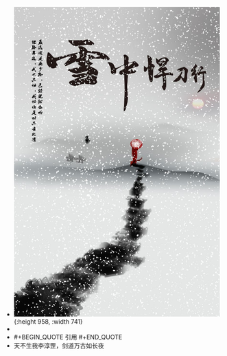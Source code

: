 - ![snowwithin.jpg](../assets/snowwithin.jpg){:height 958, :width 741}
-
- #+BEGIN_QUOTE
  引用
  #+END_QUOTE
- 天不生我李淳罡，剑道万古如长夜